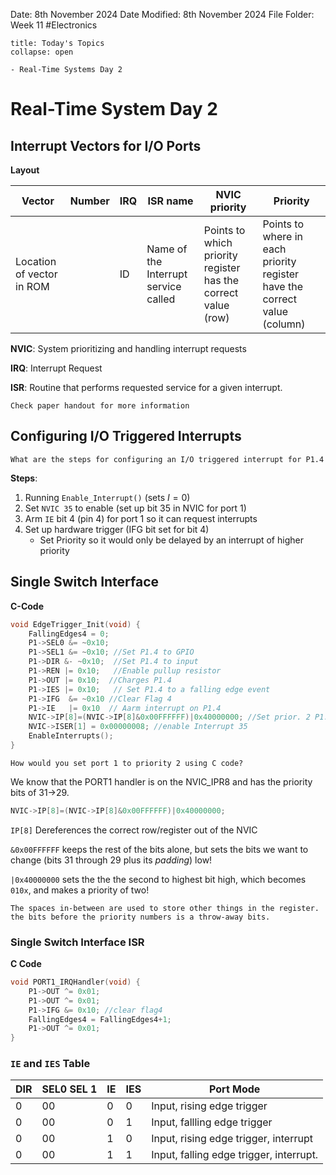 Date: 8th November 2024
Date Modified: 8th November 2024
File Folder: Week 11
#Electronics

```ad-abstract
title: Today's Topics
collapse: open

- Real-Time Systems Day 2

```

# Real-Time System Day 2

## Interrupt Vectors for I/O Ports

**Layout**

| Vector                    | Number | IRQ | ISR name                             | NVIC priority                                                 | Priority                                                                  |
| ------------------------- | ------ | --- | ------------------------------------ | ------------------------------------------------------------- | ------------------------------------------------------------------------- |
| Location of vector in ROM |        | ID  | Name of the Interrupt service called | Points to which priority register has the correct value (row) | Points to where in each priority register have the correct value (column) |
**NVIC**: System prioritizing and handling interrupt requests

**IRQ**: Interrupt Request

**ISR**: Routine that performs requested service for a given interrupt.

```ad-important
Check paper handout for more information
```

## Configuring I/O Triggered Interrupts

```ad-question
What are the steps for configuring an I/O triggered interrupt for P1.4
```

**Steps**:
1. Running `Enable_Interrupt()` (sets $I=0$)
2. Set `NVIC 35` to enable (set up bit 35 in NVIC for port 1)
3. Arm `IE` bit 4 (pin 4) for port 1 so it can request interrupts
4. Set up hardware trigger (IFG bit set for bit 4)
	- Set Priority so it would only be delayed by an interrupt of higher priority

## Single Switch Interface

**C-Code**
```c++
void EdgeTrigger_Init(void) {
	FallingEdges4 = 0;
	P1->SEL0 &= ~0x10;
	P1->SEL1 &= ~0x10; //Set P1.4 to GPIO
	P1->DIR &- ~0x10;  //Set P1.4 to input
	P1->REN |= 0x10;   //Enable pullup resistor
	P1->OUT |= 0x10;  //Charges P1.4
	P1->IES |= 0x10;   // Set P1.4 to a falling edge event
	P1->IFG  &= ~0x10 //Clear Flag 4
	P1->IE   |= 0x10  // Aarm interrupt on P1.4
	NVIC->IP[8]=(NVIC->IP[8]&0x00FFFFFF)|0x40000000; //Set prior. 2 P1.4
	NVIC->ISER[1] = 0x00000008; //enable Interrupt 35
	EnableInterrupts();
}
```

```ad-question
How would you set port 1 to priority 2 using C code?
```

We know that the PORT1 handler is on the NVIC_IPR8 and has the priority bits of 31→29.
```c++
NVIC->IP[8]=(NVIC->IP[8]&0x00FFFFFF)|0x40000000;
```
`IP[8]` Dereferences the correct row/register out of the NVIC

`&0x00FFFFFF` keeps the rest of the bits alone, but sets the bits we want to change (bits 31 through 29 plus its *padding*) low!

`|0x40000000` sets the the the second to highest bit high, which becomes `010x`, and makes a priority of two!

```ad-important
The spaces in-between are used to store other things in the register. the bits before the priority numbers is a throw-away bits.
```

### Single Switch Interface ISR

**C Code**

```c++
void PORT1_IRQHandler(void) {
	P1->OUT ^= 0x01;
	P1->OUT ^= 0x01;
	P1->IFG &= 0x10; //clear flag4
	FallingEdges4 = FallingEdges4+1;
	P1->OUT ^= 0x01;
}
```

### `IE` and `IES` Table

| DIR | SEL0 SEL 1 | IE  | IES | Port Mode                               |
| --- | ---------- | --- | --- | --------------------------------------- |
| 0   | 00         | 0   | 0   | Input, rising edge trigger              |
| 0   | 00         | 0   | 1   | Input, fallling edge trigger            |
| 0   | 00         | 1   | 0   | Input, rising edge trigger, interrupt   |
| 0   | 00         | 1   | 1   | Input, falling edge trigger, interrupt. |

